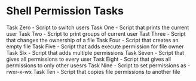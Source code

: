 # Shell Permission Tasks
Task Zero - Script to switch users
Task One - Script that prints the current user
Task Two - Script to print groups of current user
Tast Three - Script that changes the ownership of a file
Task Four - Script that creates an empty file
Task Five - Script that adds execute permission for file owner
Task Six - Script that adds multiple permissions
Task Seven - Script that gives all permissions to every user
Task Eight - Script that gives all permissions to only other usesrs
Task Nine - Script to set permissions as -rwxr-x-wx
Task Ten - Script that copies file permissions to another file
